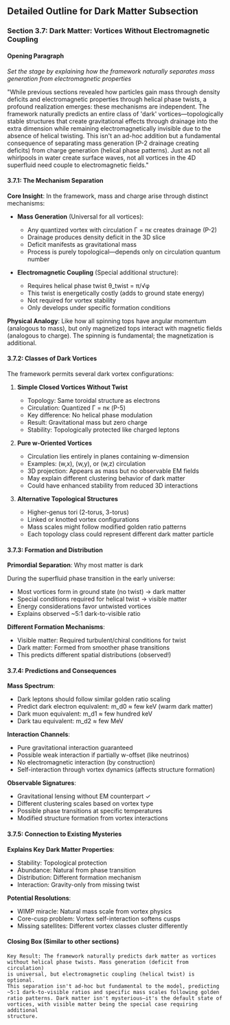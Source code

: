 ## Detailed Outline for Dark Matter Subsection

### Section 3.7: Dark Matter: Vortices Without Electromagnetic Coupling

#### Opening Paragraph
*Set the stage by explaining how the framework naturally separates mass generation from electromagnetic properties*

"While previous sections revealed how particles gain mass through density deficits and electromagnetic properties through helical phase twists, a profound realization emerges: these mechanisms are independent. The framework naturally predicts an entire class of 'dark' vortices—topologically stable structures that create gravitational effects through drainage into the extra dimension while remaining electromagnetically invisible due to the absence of helical twisting. This isn't an ad-hoc addition but a fundamental consequence of separating mass generation (P-2 drainage creating deficits) from charge generation (helical phase patterns). Just as not all whirlpools in water create surface waves, not all vortices in the 4D superfluid need couple to electromagnetic fields."

#### 3.7.1: The Mechanism Separation

**Core Insight**: In the framework, mass and charge arise through distinct mechanisms:

- **Mass Generation** (Universal for all vortices):
  - Any quantized vortex with circulation Γ = nκ creates drainage (P-2)
  - Drainage produces density deficit in the 3D slice
  - Deficit manifests as gravitational mass
  - Process is purely topological—depends only on circulation quantum number

- **Electromagnetic Coupling** (Special additional structure):
  - Requires helical phase twist θ_twist = π/√φ 
  - This twist is energetically costly (adds to ground state energy)
  - Not required for vortex stability
  - Only develops under specific formation conditions

**Physical Analogy**: Like how all spinning tops have angular momentum (analogous to mass), but only magnetized tops interact with magnetic fields (analogous to charge). The spinning is fundamental; the magnetization is additional.

#### 3.7.2: Classes of Dark Vortices

The framework permits several dark vortex configurations:

1. **Simple Closed Vortices Without Twist**
   - Topology: Same toroidal structure as electrons
   - Circulation: Quantized Γ = nκ (P-5)
   - Key difference: No helical phase modulation
   - Result: Gravitational mass but zero charge
   - Stability: Topologically protected like charged leptons

2. **Pure w-Oriented Vortices**
   - Circulation lies entirely in planes containing w-dimension
   - Examples: (w,x), (w,y), or (w,z) circulation
   - 3D projection: Appears as mass but no observable EM fields
   - May explain different clustering behavior of dark matter
   - Could have enhanced stability from reduced 3D interactions

3. **Alternative Topological Structures**
   - Higher-genus tori (2-torus, 3-torus)
   - Linked or knotted vortex configurations
   - Mass scales might follow modified golden ratio patterns
   - Each topology class could represent different dark matter particle

#### 3.7.3: Formation and Distribution

**Primordial Separation**: Why most matter is dark

During the superfluid phase transition in the early universe:
- Most vortices form in ground state (no twist) → dark matter
- Special conditions required for helical twist → visible matter
- Energy considerations favor untwisted vortices
- Explains observed ~5:1 dark-to-visible ratio

**Different Formation Mechanisms**:
- Visible matter: Required turbulent/chiral conditions for twist
- Dark matter: Formed from smoother phase transitions
- This predicts different spatial distributions (observed!)

#### 3.7.4: Predictions and Consequences

**Mass Spectrum**:
- Dark leptons should follow similar golden ratio scaling
- Predict dark electron equivalent: m_d0 ≈ few keV (warm dark matter)
- Dark muon equivalent: m_d1 ≈ few hundred keV
- Dark tau equivalent: m_d2 ≈ few MeV

**Interaction Channels**:
- Pure gravitational interaction guaranteed
- Possible weak interaction if partially w-offset (like neutrinos)
- No electromagnetic interaction (by construction)
- Self-interaction through vortex dynamics (affects structure formation)

**Observable Signatures**:
- Gravitational lensing without EM counterpart ✓
- Different clustering scales based on vortex type
- Possible phase transitions at specific temperatures
- Modified structure formation from vortex interactions

#### 3.7.5: Connection to Existing Mysteries

**Explains Key Dark Matter Properties**:
- Stability: Topological protection
- Abundance: Natural from phase transition
- Distribution: Different formation mechanism
- Interaction: Gravity-only from missing twist

**Potential Resolutions**:
- WIMP miracle: Natural mass scale from vortex physics
- Core-cusp problem: Vortex self-interaction softens cusps
- Missing satellites: Different vortex classes cluster differently

#### Closing Box (Similar to other sections)

```
Key Result: The framework naturally predicts dark matter as vortices 
without helical phase twists. Mass generation (deficit from circulation) 
is universal, but electromagnetic coupling (helical twist) is optional. 
This separation isn't ad-hoc but fundamental to the model, predicting 
~5:1 dark-to-visible ratios and specific mass scales following golden 
ratio patterns. Dark matter isn't mysterious—it's the default state of 
vortices, with visible matter being the special case requiring additional 
structure.
```
